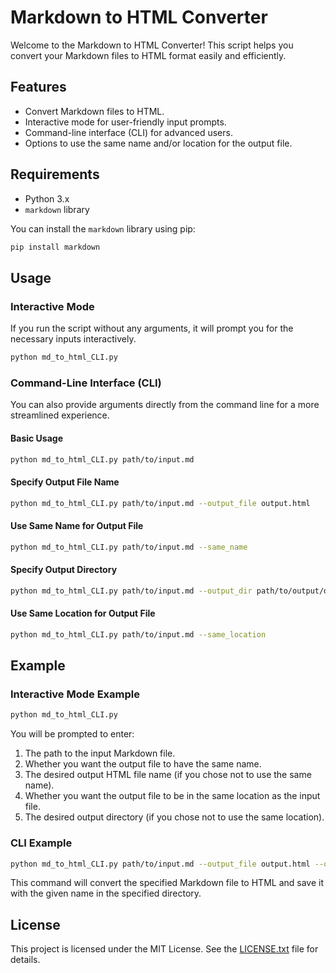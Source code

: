 # Markdown to HTML Converter

Welcome to the Markdown to HTML Converter! This script helps you convert your Markdown files to HTML format easily and efficiently.

## Features

- Convert Markdown files to HTML.
- Interactive mode for user-friendly input prompts.
- Command-line interface (CLI) for advanced users.
- Options to use the same name and/or location for the output file.

## Requirements

- Python 3.x
- `markdown` library

You can install the `markdown` library using pip:

```sh
pip install markdown
```

## Usage
### Interactive Mode
If you run the script without any arguments, it will prompt you for the necessary inputs interactively.

```bash
python md_to_html_CLI.py
```

### Command-Line Interface (CLI)
You can also provide arguments directly from the command line for a more streamlined experience.

#### Basic Usage
```bash
python md_to_html_CLI.py path/to/input.md
```

#### Specify Output File Name
```bash
python md_to_html_CLI.py path/to/input.md --output_file output.html
```

#### Use Same Name for Output File
```bash
python md_to_html_CLI.py path/to/input.md --same_name
```

#### Specify Output Directory
```bash
python md_to_html_CLI.py path/to/input.md --output_dir path/to/output/dir
```

#### Use Same Location for Output File
```bash
python md_to_html_CLI.py path/to/input.md --same_location
```

## Example
### Interactive Mode Example
```bash
python md_to_html_CLI.py
```

You will be prompted to enter:

1. The path to the input Markdown file.
2. Whether you want the output file to have the same name.
3. The desired output HTML file name (if you chose not to use the same name).
4. Whether you want the output file to be in the same location as the input file.
5. The desired output directory (if you chose not to use the same location).

### CLI Example
```bash
python md_to_html_CLI.py path/to/input.md --output_file output.html --output_dir path/to/output/dir
```

This command will convert the specified Markdown file to HTML and save it with the given name in the specified directory.

## License
This project is licensed under the MIT License. See the [LICENSE.txt](https://github.com/Unloosed/MarkdownToHTMLConverter/blob/main/LICENSE.txt) file for details.